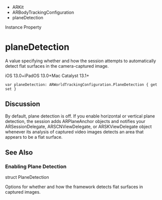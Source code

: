 

- ARKit
- ARBodyTrackingConfiguration
-  planeDetection 

Instance Property

# planeDetection

A value specifying whether and how the session attempts to automatically detect flat surfaces in the camera-captured image.

iOS 13.0+iPadOS 13.0+Mac Catalyst 13.1+

``` source
var planeDetection: ARWorldTrackingConfiguration.PlaneDetection { get set }
```

## Discussion

By default, plane detection is off. If you enable horizontal or vertical plane detection, the session adds ARPlaneAnchor objects and notifies your ARSessionDelegate, ARSCNViewDelegate, or ARSKViewDelegate object whenever its analysis of captured video images detects an area that appears to be a flat surface.

## See Also

### Enabling Plane Detection

struct PlaneDetection

Options for whether and how the framework detects flat surfaces in captured images.

